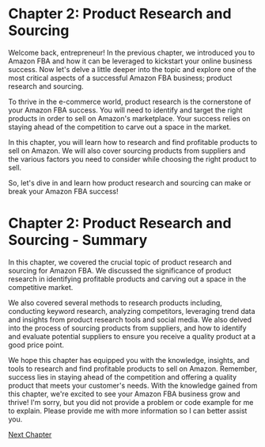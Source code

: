 # Chapter 2: Product Research and Sourcing

Welcome back, entrepreneur! In the previous chapter, we introduced you to Amazon FBA and how it can be leveraged to kickstart your online business success. Now let's delve a little deeper into the topic and explore one of the most critical aspects of a successful Amazon FBA business; product research and sourcing.

To thrive in the e-commerce world, product research is the cornerstone of your Amazon FBA success. You will need to identify and target the right products in order to sell on Amazon's marketplace. Your success relies on staying ahead of the competition to carve out a space in the market.

In this chapter, you will learn how to research and find profitable products to sell on Amazon. We will also cover sourcing products from suppliers and the various factors you need to consider while choosing the right product to sell. 

So, let's dive in and learn how product research and sourcing can make or break your Amazon FBA success!
# Chapter 2: Product Research and Sourcing - Summary

In this chapter, we covered the crucial topic of product research and sourcing for Amazon FBA. We discussed the significance of product research in identifying profitable products and carving out a space in the competitive market. 

We also covered several methods to research products including, conducting keyword research, analyzing competitors, leveraging trend data and insights from product research tools and social media. We also delved into the process of sourcing products from suppliers, and how to identify and evaluate potential suppliers to ensure you receive a quality product at a good price point.

We hope this chapter has equipped you with the knowledge, insights, and tools to research and find profitable products to sell on Amazon. Remember, success lies in staying ahead of the competition and offering a quality product that meets your customer's needs. With the knowledge gained from this chapter, we're excited to see your Amazon FBA business grow and thrive!
I'm sorry, but you did not provide a problem or code example for me to explain. Please provide me with more information so I can better assist you.


[Next Chapter](03_Chapter03.md)
